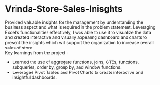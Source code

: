 # Vrinda-Store-Sales-Inisghts
Provided valuable insights for the management by understanding the business aspect and what is required in the problem statement. 
Leveraging Excel's functionalities effectively, I was able to use it to visualize the data and created interactive and visually appealing
dashboard and charts to present the insights which will support the organization to increase overall sales of store.                                                     
  Key learnings from the project - 
- Learned the use of aggregate functions, joins, CTEs, functions, subqueries, order by, group by, and window functions.
- Leveraged Pivot Tables and Pivot Charts to create interactive and insightful dashboards.

 
 
